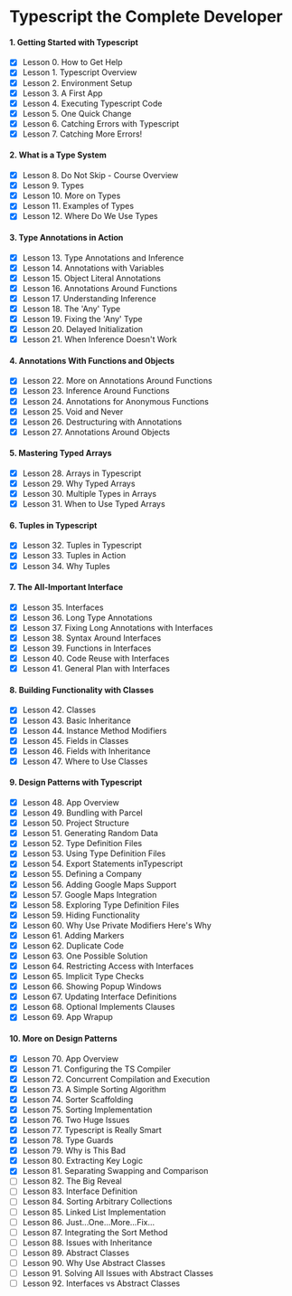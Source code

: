 # Typescript the Complete Developer

#### 1. Getting Started with Typescript

- [x] Lesson 0. How to Get Help
- [x] Lesson 1. Typescript Overview
- [x] Lesson 2. Environment Setup
- [x] Lesson 3. A First App
- [x] Lesson 4. Executing Typescript Code
- [x] Lesson 5. One Quick Change
- [x] Lesson 6. Catching Errors with Typescript
- [x] Lesson 7. Catching More Errors!

#### 2. What is a Type System

- [x] Lesson 8. Do Not Skip - Course Overview
- [x] Lesson 9. Types
- [x] Lesson 10. More on Types
- [x] Lesson 11. Examples of Types
- [x] Lesson 12. Where Do We Use Types

#### 3. Type Annotations in Action

- [x] Lesson 13. Type Annotations and Inference
- [x] Lesson 14. Annotations with Variables
- [x] Lesson 15. Object Literal Annotations
- [x] Lesson 16. Annotations Around Functions
- [x] Lesson 17. Understanding Inference
- [x] Lesson 18. The 'Any' Type
- [x] Lesson 19. Fixing the 'Any' Type
- [x] Lesson 20. Delayed Initialization
- [x] Lesson 21. When Inference Doesn't Work

#### 4. Annotations With Functions and Objects

- [x] Lesson 22. More on Annotations Around Functions
- [x] Lesson 23. Inference Around Functions
- [x] Lesson 24. Annotations for Anonymous Functions
- [x] Lesson 25. Void and Never
- [x] Lesson 26. Destructuring with Annotations
- [x] Lesson 27. Annotations Around Objects

#### 5. Mastering Typed Arrays

- [x] Lesson 28. Arrays in Typescript
- [x] Lesson 29. Why Typed Arrays
- [x] Lesson 30. Multiple Types in Arrays
- [x] Lesson 31. When to Use Typed Arrays

#### 6. Tuples in Typescript

- [x] Lesson 32. Tuples in Typescript
- [x] Lesson 33. Tuples in Action
- [x] Lesson 34. Why Tuples

#### 7. The All-Important Interface

- [x] Lesson 35. Interfaces
- [x] Lesson 36. Long Type Annotations
- [x] Lesson 37. Fixing Long Annotations with Interfaces
- [x] Lesson 38. Syntax Around Interfaces
- [x] Lesson 39. Functions in Interfaces
- [x] Lesson 40. Code Reuse with Interfaces
- [x] Lesson 41. General Plan with Interfaces

#### 8. Building Functionality with Classes

- [x] Lesson 42. Classes
- [x] Lesson 43. Basic Inheritance
- [x] Lesson 44. Instance Method Modifiers
- [x] Lesson 45. Fields in Classes
- [x] Lesson 46. Fields with Inheritance
- [x] Lesson 47. Where to Use Classes

#### 9. Design Patterns with Typescript

- [x] Lesson 48. App Overview
- [x] Lesson 49. Bundling with Parcel
- [x] Lesson 50. Project Structure
- [x] Lesson 51. Generating Random Data
- [x] Lesson 52. Type Definition Files
- [x] Lesson 53. Using Type Definition Files
- [x] Lesson 54. Export Statements inTypescript
- [x] Lesson 55. Defining a Company
- [x] Lesson 56. Adding Google Maps Support
- [x] Lesson 57. Google Maps Integration
- [x] Lesson 58. Exploring Type Definition Files
- [x] Lesson 59. Hiding Functionality
- [x] Lesson 60. Why Use Private Modifiers Here's Why
- [x] Lesson 61. Adding Markers
- [x] Lesson 62. Duplicate Code
- [x] Lesson 63. One Possible Solution
- [x] Lesson 64. Restricting Access with Interfaces
- [x] Lesson 65. Implicit Type Checks
- [x] Lesson 66. Showing Popup Windows
- [x] Lesson 67. Updating Interface Definitions
- [x] Lesson 68. Optional Implements Clauses
- [x] Lesson 69. App Wrapup

#### 10. More on Design Patterns

- [x] Lesson 70. App Overview
- [x] Lesson 71. Configuring the TS Compiler
- [x] Lesson 72. Concurrent Compilation and Execution
- [x] Lesson 73. A Simple Sorting Algorithm
- [x] Lesson 74. Sorter Scaffolding
- [x] Lesson 75. Sorting Implementation
- [x] Lesson 76. Two Huge Issues
- [x] Lesson 77. Typescript is Really Smart
- [x] Lesson 78. Type Guards
- [x] Lesson 79. Why is This Bad
- [x] Lesson 80. Extracting Key Logic
- [x] Lesson 81. Separating Swapping and Comparison
- [ ] Lesson 82. The Big Reveal
- [ ] Lesson 83. Interface Definition
- [ ] Lesson 84. Sorting Arbitrary Collections
- [ ] Lesson 85. Linked List Implementation
- [ ] Lesson 86. Just...One...More...Fix...
- [ ] Lesson 87. Integrating the Sort Method
- [ ] Lesson 88. Issues with Inheritance
- [ ] Lesson 89. Abstract Classes
- [ ] Lesson 90. Why Use Abstract Classes
- [ ] Lesson 91. Solving All Issues with Abstract Classes
- [ ] Lesson 92. Interfaces vs Abstract Classes
